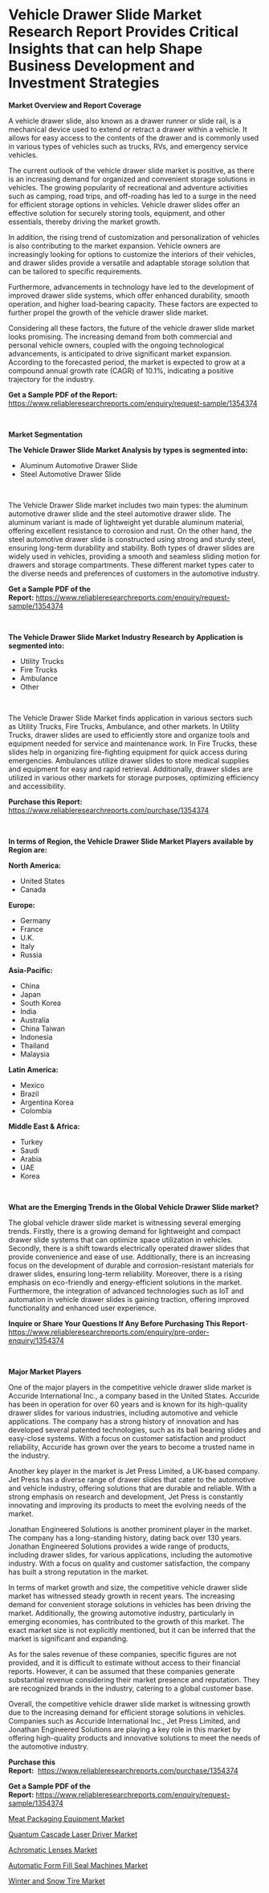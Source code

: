 <p><h1>Vehicle Drawer Slide Market Research Report Provides Critical Insights that can help Shape Business Development and Investment Strategies</h1></p><p><strong>Market Overview and Report Coverage</strong></p>
<p><p>A vehicle drawer slide, also known as a drawer runner or slide rail, is a mechanical device used to extend or retract a drawer within a vehicle. It allows for easy access to the contents of the drawer and is commonly used in various types of vehicles such as trucks, RVs, and emergency service vehicles.</p><p>The current outlook of the vehicle drawer slide market is positive, as there is an increasing demand for organized and convenient storage solutions in vehicles. The growing popularity of recreational and adventure activities such as camping, road trips, and off-roading has led to a surge in the need for efficient storage options in vehicles. Vehicle drawer slides offer an effective solution for securely storing tools, equipment, and other essentials, thereby driving the market growth.</p><p>In addition, the rising trend of customization and personalization of vehicles is also contributing to the market expansion. Vehicle owners are increasingly looking for options to customize the interiors of their vehicles, and drawer slides provide a versatile and adaptable storage solution that can be tailored to specific requirements.</p><p>Furthermore, advancements in technology have led to the development of improved drawer slide systems, which offer enhanced durability, smooth operation, and higher load-bearing capacity. These factors are expected to further propel the growth of the vehicle drawer slide market.</p><p>Considering all these factors, the future of the vehicle drawer slide market looks promising. The increasing demand from both commercial and personal vehicle owners, coupled with the ongoing technological advancements, is anticipated to drive significant market expansion. According to the forecasted period, the market is expected to grow at a compound annual growth rate (CAGR) of 10.1%, indicating a positive trajectory for the industry.</p></p>
<p><strong>Get a Sample PDF of the Report:</strong> <a href="https://www.reliableresearchreports.com/enquiry/request-sample/1354374">https://www.reliableresearchreports.com/enquiry/request-sample/1354374</a></p>
<p>&nbsp;</p>
<p><strong>Market Segmentation</strong></p>
<p><strong>The Vehicle Drawer Slide Market Analysis by types is segmented into:</strong></p>
<p><ul><li>Aluminum Automotive Drawer Slide</li><li>Steel Automotive Drawer Slide</li></ul></p>
<p>&nbsp;</p>
<p><p>The Vehicle Drawer Slide market includes two main types: the aluminum automotive drawer slide and the steel automotive drawer slide. The aluminum variant is made of lightweight yet durable aluminum material, offering excellent resistance to corrosion and rust. On the other hand, the steel automotive drawer slide is constructed using strong and sturdy steel, ensuring long-term durability and stability. Both types of drawer slides are widely used in vehicles, providing a smooth and seamless sliding motion for drawers and storage compartments. These different market types cater to the diverse needs and preferences of customers in the automotive industry.</p></p>
<p><strong>Get a Sample PDF of the Report:</strong>&nbsp;<a href="https://www.reliableresearchreports.com/enquiry/request-sample/1354374">https://www.reliableresearchreports.com/enquiry/request-sample/1354374</a></p>
<p>&nbsp;</p>
<p><strong>The Vehicle Drawer Slide Market Industry Research by Application is segmented into:</strong></p>
<p><ul><li>Utility Trucks</li><li>Fire Trucks</li><li>Ambulance</li><li>Other</li></ul></p>
<p>&nbsp;</p>
<p><p>The Vehicle Drawer Slide Market finds application in various sectors such as Utility Trucks, Fire Trucks, Ambulance, and other markets. In Utility Trucks, drawer slides are used to efficiently store and organize tools and equipment needed for service and maintenance work. In Fire Trucks, these slides help in organizing fire-fighting equipment for quick access during emergencies. Ambulances utilize drawer slides to store medical supplies and equipment for easy and rapid retrieval. Additionally, drawer slides are utilized in various other markets for storage purposes, optimizing efficiency and accessibility.</p></p>
<p><strong>Purchase this Report:</strong>&nbsp; <a href="https://www.reliableresearchreports.com/purchase/1354374">https://www.reliableresearchreports.com/purchase/1354374</a></p>
<p>&nbsp;</p>
<p><strong>In terms of Region, the Vehicle Drawer Slide Market Players available by Region are:</strong></p>
<p>
    <p> <strong> North America: </strong>
        <ul>
            <li>United States</li>
            <li>Canada</li>
        </ul>
        </p> 
    <p> <strong> Europe: </strong>
        <ul>
            <li>Germany</li>
            <li>France</li>
            <li>U.K.</li>
            <li>Italy</li>
            <li>Russia</li>
        </ul>
        </p> 
    <p> <strong> Asia-Pacific: </strong>
        <ul>
            <li>China</li>
            <li>Japan</li>
            <li>South Korea</li>
            <li>India</li>
            <li>Australia</li>
            <li>China Taiwan</li>
            <li>Indonesia</li>
            <li>Thailand</li>
            <li>Malaysia</li>
        </ul>
        </p> 
    <p> <strong> Latin America: </strong>
        <ul>
            <li>Mexico</li>
            <li>Brazil</li>
            <li>Argentina Korea</li>
            <li>Colombia</li>
        </ul>
        </p> 
    <p> <strong> Middle East & Africa: </strong>
        <ul>
            <li>Turkey</li>
            <li>Saudi</li>
            <li>Arabia</li>
            <li>UAE</li>
            <li>Korea</li>
        </ul>
    </p>
    </p>
<p>&nbsp;</p>
<p><strong>What are the Emerging Trends in the Global Vehicle Drawer Slide market?</strong></p>
<p><p>The global vehicle drawer slide market is witnessing several emerging trends. Firstly, there is a growing demand for lightweight and compact drawer slide systems that can optimize space utilization in vehicles. Secondly, there is a shift towards electrically operated drawer slides that provide convenience and ease of use. Additionally, there is an increasing focus on the development of durable and corrosion-resistant materials for drawer slides, ensuring long-term reliability. Moreover, there is a rising emphasis on eco-friendly and energy-efficient solutions in the market. Furthermore, the integration of advanced technologies such as IoT and automation in vehicle drawer slides is gaining traction, offering improved functionality and enhanced user experience.</p></p>
<p><strong>Inquire or Share Your Questions If Any Before Purchasing This Report</strong>- <a href="https://www.reliableresearchreports.com/enquiry/pre-order-enquiry/1354374">https://www.reliableresearchreports.com/enquiry/pre-order-enquiry/1354374</a></p>
<p>&nbsp;</p>
<p><strong>Major Market Players</strong></p>
<p><p>One of the major players in the competitive vehicle drawer slide market is Accuride International Inc., a company based in the United States. Accuride has been in operation for over 60 years and is known for its high-quality drawer slides for various industries, including automotive and vehicle applications. The company has a strong history of innovation and has developed several patented technologies, such as its ball bearing slides and easy-close systems. With a focus on customer satisfaction and product reliability, Accuride has grown over the years to become a trusted name in the industry.</p><p>Another key player in the market is Jet Press Limited, a UK-based company. Jet Press has a diverse range of drawer slides that cater to the automotive and vehicle industry, offering solutions that are durable and reliable. With a strong emphasis on research and development, Jet Press is constantly innovating and improving its products to meet the evolving needs of the market.</p><p>Jonathan Engineered Solutions is another prominent player in the market. The company has a long-standing history, dating back over 130 years. Jonathan Engineered Solutions provides a wide range of products, including drawer slides, for various applications, including the automotive industry. With a focus on quality and customer satisfaction, the company has built a strong reputation in the market.</p><p>In terms of market growth and size, the competitive vehicle drawer slide market has witnessed steady growth in recent years. The increasing demand for convenient storage solutions in vehicles has been driving the market. Additionally, the growing automotive industry, particularly in emerging economies, has contributed to the growth of this market. The exact market size is not explicitly mentioned, but it can be inferred that the market is significant and expanding.</p><p>As for the sales revenue of these companies, specific figures are not provided, and it is difficult to estimate without access to their financial reports. However, it can be assumed that these companies generate substantial revenue considering their market presence and reputation. They are recognized brands in the industry, catering to a global customer base.</p><p>Overall, the competitive vehicle drawer slide market is witnessing growth due to the increasing demand for efficient storage solutions in vehicles. Companies such as Accuride International Inc., Jet Press Limited, and Jonathan Engineered Solutions are playing a key role in this market by offering high-quality products and innovative solutions to meet the needs of the automotive industry.</p></p>
<p><strong>Purchase this Report:</strong>&nbsp;&nbsp;<a href="https://www.reliableresearchreports.com/purchase/1354374">https://www.reliableresearchreports.com/purchase/1354374</a></p>
<p></p>
<p><strong>Get a Sample PDF of the Report:</strong>&nbsp;<a href="https://www.reliableresearchreports.com/enquiry/request-sample/1354374">https://www.reliableresearchreports.com/enquiry/request-sample/1354374</a></p>
<p><p><a href="https://www.linkedin.com/pulse/meat-packaging-equipment-market-research-report-provides-wf42e/">Meat Packaging Equipment Market</a></p><p><a href="https://medium.com/@walterkutch/quantum-cascade-laser-driver-market-furnishes-information-on-market-share-market-trends-and-6a7d8c3c38f1">Quantum Cascade Laser Driver Market</a></p><p><a href="https://medium.com/@darbyledner/achromatic-lenses-market-outlook-industry-overview-and-forecast-2023-to-2030-e2e92b86c248">Achromatic Lenses Market</a></p><p><a href="https://www.linkedin.com/pulse/automatic-form-fill-seal-machines-market-size-2023-oikwe/">Automatic Form Fill Seal Machines Market</a></p><p><a href="https://github.com/aasishrp01/Market-Research-Report-List-1/blob/main/winter-and-snow-tire-market.md">Winter and Snow Tire Market</a></p></p>